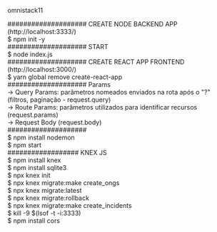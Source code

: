 omnistack11 <br />

#################### CREATE NODE BACKEND APP (http://localhost:3333/) <br />
$ npm init -y <br />
#################### START <br />
$ node index.js <br />
#################### CREATE REACT APP FRONTEND (http://localhost:3000/) <br />
$ yarn global remove create-react-app <br />
#################### Params <br />
-> Query Params: parâmetros nomeados enviados na rota após o "?" (filtros, paginação - request.query) <br />
-> Route Params: parâmetros utilizados para identificar recursos (request.params) <br />
-> Request Body (request.body) <br />
#################### <br />
$ npm install nodemon <br />
$ npm start <br />
################## KNEX JS <br />
$ npm install knex <br />
$ npm install sqlite3 <br />
$ npx knex init <br />
$ npx knex migrate:make create_ongs <br />
$ npx knex migrate:latest <br />
$ npx knex migrate:rollback <br />
$ npx knex migrate:make create_incidents <br />
$ kill -9 $(lsof -t -i:3333) <br />
$ npm install cors <br />
